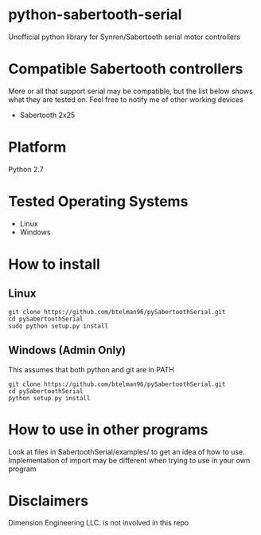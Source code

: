 # python-sabertooth-serial
Unofficial python library for Synren/Sabertooth serial motor controllers

# Compatible Sabertooth controllers
More or all that support serial may be compatible, but the list below shows what they are tested on. Feel free to notify me of other working devices

- Sabertooth 2x25

# Platform

Python 2.7

# Tested Operating Systems

- Linux
- Windows

# How to install

## Linux

```
git clone https://github.com/btelman96/pySabertoothSerial.git
cd pySabertoothSerial
sudo python setup.py install
```

## Windows (Admin Only)

This assumes that both python and git are in PATH

```
git clone https://github.com/btelman96/pySabertoothSerial.git
cd pySabertoothSerial
python setup.py install
```

# How to use in other programs
Look at files in SabertoothSerial/examples/ to get an idea of how to use. Implementation of import may be different when trying to use in your own program

# Disclaimers
Dimension Engineering LLC. is not involved in this repo
